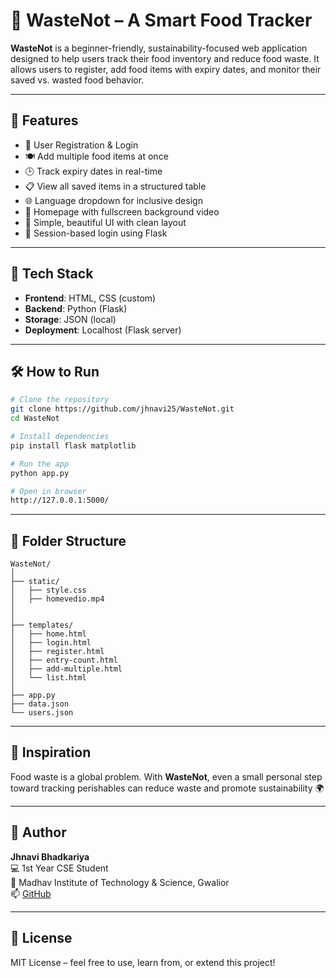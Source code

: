 # 🌱 WasteNot – A Smart Food Tracker

**WasteNot** is a beginner-friendly, sustainability-focused web application designed to help users track their food inventory and reduce food waste. It allows users to register, add food items with expiry dates, and monitor their saved vs. wasted food behavior.

---

## 📌 Features

- 👤 User Registration & Login
- 🍽️ Add multiple food items at once
- 🕒 Track expiry dates in real-time
- 📋 View all saved items in a structured table
- 🌐 Language dropdown for inclusive design
- 🎥 Homepage with fullscreen background video
- 🧾 Simple, beautiful UI with clean layout
- 🔐 Session-based login using Flask

---

## 🚀 Tech Stack

- **Frontend**: HTML, CSS (custom)
- **Backend**: Python (Flask)
- **Storage**: JSON (local)
- **Deployment**: Localhost (Flask server)

---



## 🛠️ How to Run

```bash
# Clone the repository
git clone https://github.com/jhnavi25/WasteNot.git
cd WasteNot

# Install dependencies
pip install flask matplotlib

# Run the app
python app.py

# Open in browser
http://127.0.0.1:5000/
```

---

## 📁 Folder Structure

```
WasteNot/
│
├── static/
│   ├── style.css
│   ├── homevedio.mp4
│   
│
├── templates/
│   ├── home.html
│   ├── login.html
│   ├── register.html
│   ├── entry-count.html
│   ├── add-multiple.html
│   └── list.html
│
├── app.py
├── data.json
└── users.json
```

---

## 🎯 Inspiration

Food waste is a global problem. With **WasteNot**, even a small personal step toward tracking perishables can reduce waste and promote sustainability 🌍

---

## 🙋 Author

**Jhnavi Bhadkariya**  
💻 1st Year CSE Student  
📍 Madhav Institute of Technology & Science, Gwalior  
📫 [GitHub](https://github.com/jhnavi25)

---

## 📜 License

MIT License – feel free to use, learn from, or extend this project!
